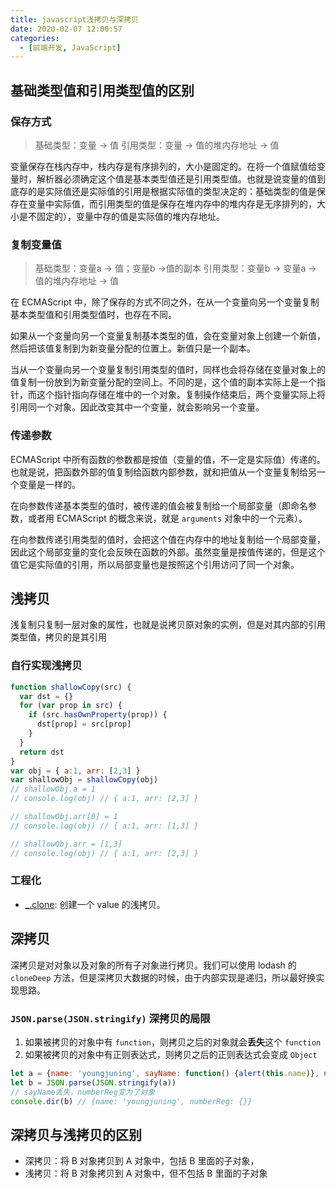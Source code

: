 ```yaml
---
title: javascript浅拷贝与深拷贝
date: 2020-02-07 12:00:57
categories:
  - [前端开发, JavaScript]
---
```


## 基础类型值和引用类型值的区别

### 保存方式

> 基础类型：变量 -> 值
> 引用类型：变量 -> 值的堆内存地址 -> 值

变量保存在栈内存中，栈内存是有序排列的，大小是固定的。在将一个值赋值给变量时，解析器必须确定这个值是基本类型值还是引用类型值。也就是说变量的值到底存的是实际值还是实际值的引用是根据实际值的类型决定的：基础类型的值是保存在变量中实际值，而引用类型的值是保存在堆内存中的堆内存是无序排列的，大小是不固定的），变量中存的值是实际值的堆内存地址。

<!--more-->

### 复制变量值

> 基础类型：变量a -> 值；变量b ->值的副本
> 引用类型：变量b -> 变量a -> 值的堆内存地址 -> 值

在 ECMAScript 中，除了保存的方式不同之外，在从一个变量向另一个变量复制基本类型值和引用类型值时，也存在不同。

如果从一个变量向另一个变量复制基本类型的值，会在变量对象上创建一个新值，然后把该值复制到为新变量分配的位置上。新值只是一个副本。

当从一个变量向另一个变量复制引用类型的值时，同样也会将存储在变量对象上的值复制一份放到为新变量分配的空间上。不同的是，这个值的副本实际上是一个指针，而这个指针指向存储在堆中的一个对象。复制操作结束后，两个变量实际上将引用同一个对象。因此改变其中一个变量，就会影响另一个变量。

### 传递参数

ECMAScript 中所有函数的参数都是按值（变量的值，不一定是实际值）传递的。也就是说，把函数外部的值复制给函数内部参数，就和把值从一个变量复制给另一个变量是一样的。

在向参数传递基本类型的值时，被传递的值会被复制给一个局部变量（即命名参数，或者用 ECMAScript 的概念来说，就是 `arguments` 对象中的一个元素）。

在向参数传递引用类型的值时，会把这个值在内存中的地址复制给一个局部变量，因此这个局部变量的变化会反映在函数的外部。虽然变量是按值传递的，但是这个值它是实际值的引用，所以局部变量也是按照这个引用访问了同一个对象。

## 浅拷贝

浅复制只复制一层对象的属性，也就是说拷贝原对象的实例，但是对其内部的引用类型值，拷贝的是其引用

### 自行实现浅拷贝

```js
function shallowCopy(src) {
  var dst = {}
  for (var prop in src) {
    if (src.hasOwnProperty(prop)) {
      dst[prop] = src[prop]
    }
  }
  return dst
}
var obj = { a:1, arr: [2,3] }
var shallowObj = shallowCopy(obj)
// shallowObj.a = 1
// console.log(obj) // { a:1, arr: [2,3] }

// shallowObj.arr[0] = 1
// console.log(obj) // { a:1, arr: [1,3] }

// shallowObj.arr = [1,3]
// console.log(obj) // { a:1, arr: [2,3] }
```

### 工程化

- [_.clone](https://www.lodashjs.com/docs/latest#_clonevalue): 创建一个 value 的浅拷贝。

## 深拷贝

深拷贝是对对象以及对象的所有子对象进行拷贝。我们可以使用 lodash 的 `cloneDeep` 方法，但是深拷贝大数据的时候，由于内部实现是递归，所以最好换实现思路。

### `JSON.parse(JSON.stringify)` 深拷贝的局限

1. 如果被拷贝的对象中有 `function`，则拷贝之后的对象就会**丢失**这个 `function`
2. 如果被拷贝的对象中有正则表达式，则拷贝之后的正则表达式会变成 `Object`

```js
let a = {name: 'youngjuning', sayName: function() {alert(this.name)}, numberReg: /\d+/}
let b = JSON.parse(JSON.stringify(a))
// sayName丢失，numberReg变为了对象
console.dir(b) // {name: 'youngjuning', numberReg: {}}
```

## 深拷贝与浅拷贝的区别

- 深拷贝：将 B 对象拷贝到 A 对象中，包括 B 里面的子对象，
- 浅拷贝：将 B 对象拷贝到 A 对象中，但不包括 B 里面的子对象
